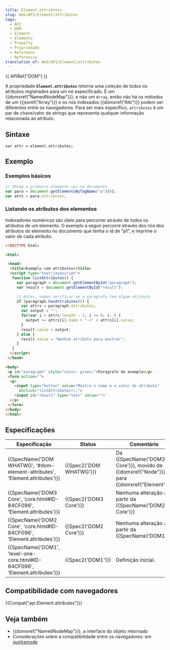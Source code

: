 ```yaml
---
title: Element.attributes
slug: Web/API/Element/attributes
tags:
  - API
  - DOM
  - Element
  - Elemento
  - Property
  - Propriedade
  - Reference
  - Referencia
translation_of: Web/API/Element/attributes
---
```

{{ APIRef("DOM") }}

A propriedade **`Element.attributes`** retorna uma coleção de todos os atributos registrados para um nó especificado. É um {{domxref("NamedNodeMap")}}, e não um `Array`, então não há os métodos de um {{jsxref("Array")}} e os nós indexados {{domxref("Attr")}} podem ser diferentes entre os navegadores. Para ser mais específico, `attributes` é um par de chave/valor de strings que representa qualquer informação relacionada ao atributo.

## Sintaxe

```
var attr = element.attributes;
```

## Exemplo

### Exemplos básicos

```js
// Obtem o primeiro elemento <p> no documento
var para = document.getElementsByTagName("p")[0];
var atts = para.attributes;
```

### Listando os atributos dos elementos

Indexadores numéricos são úteis para percorrer através de todos os atributos de um elemento.
O exemplo a seguir percorre através dos nós dos atributos do elemento no documento que tenha o id de "p1", e imprime o valor de cada atributo.

```html
<!DOCTYPE html>

<html>

 <head>
  <title>Exemplo com atributos</title>
  <script type="text/javascript">
   function listAttributes() {
     var paragraph = document.getElementById("paragraph");
     var result = document.getElementById("result");

     // Antes, vamos verificar se o paragrafo tem algum atributo
     if (paragraph.hasAttributes()) {
       var attrs = paragraph.attributes;
       var output = "";
       for(var i = attrs.length - 1; i >= 0; i--) {
         output += attrs[i].name + "->" + attrs[i].value;
       }
       result.value = output;
     } else {
       result.value = "Nenhum atributo para mostrar";
     }
   }
  </script>
 </head>

<body>
 <p id="paragraph" style="color: green;">Paragrafo de exemplo</p>
 <form action="">
  <p>
    <input type="button" value="Mostra o nome e o valor do atributo"
      onclick="listAttributes();">
    <input id="result" type="text" value="">
  </p>
 </form>
</body>
</html>
```

## Especificações

| Especificação                                                                                        | Status                           | Comentário                                                                                                |
| ---------------------------------------------------------------------------------------------------- | -------------------------------- | --------------------------------------------------------------------------------------------------------- |
| {{SpecName('DOM WHATWG', '#dom-element-attributes', 'Element.attributes')}} | {{Spec2('DOM WHATWG')}} | Da {{SpecName('DOM3 Core')}}, movido de {{domxref("Node")}} para {{domxref("Element")}} |
| {{SpecName('DOM3 Core', 'core.html#ID-84CF096', 'Element.attributes')}}     | {{Spec2('DOM3 Core')}}     | Nenhuma alteração a partir da {{SpecName('DOM2 Core')}}                                            |
| {{SpecName('DOM2 Core', 'core.html#ID-84CF096', 'Element.attributes')}}     | {{Spec2('DOM2 Core')}}     | Nenhuma alteração a partir da {{SpecName('DOM1')}}                                                |
| {{SpecName('DOM1', 'level-one-core.html#ID-84CF096', 'Element.attributes')}} | {{Spec2('DOM1')}}         | Definição inicial.                                                                                        |

## Compatibilidade com navegadores

{{Compat("api.Element.attributes")}}

## Veja também

- {{domxref("NamedNodeMap")}}, a interface do objeto retornado
- Considerações sobre a compatibilidade entre os navegadores: em [quirksmode](https://www.quirksmode.org/dom/w3c_core.html#attributes)
